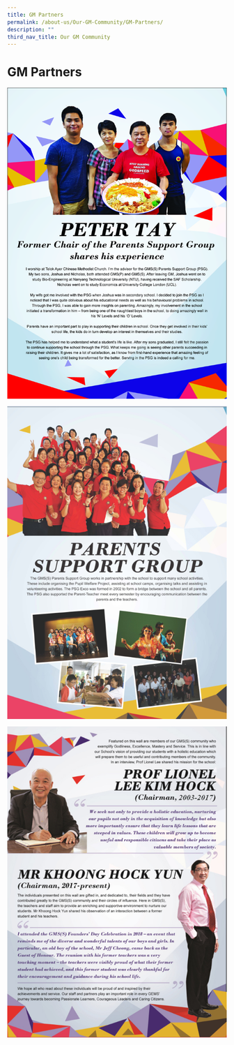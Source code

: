```yaml
---
title: GM Partners
permalink: /about-us/Our-GM-Community/GM-Partners/
description: ""
third_nav_title: Our GM Community
---
```


# **GM Partners**

![](/images/GMSS_A3-Posters_Our-Partners_ver2_Page_1.jpg)

![](/images/GMSS_A3-Posters_Our-Partners_ver2_Page_2-2.jpg)

![](/images/GMSS_A3-Posters_Our-Partners_ver2_Page_3-copy.jpg)